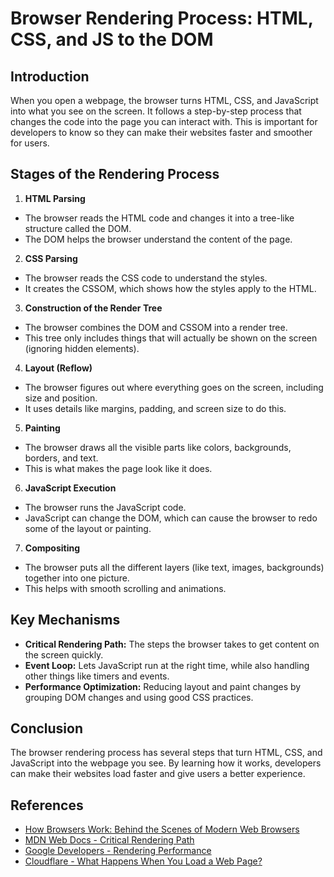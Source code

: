 # Browser Rendering Process: HTML, CSS, and JS to the DOM

## Introduction
When you open a webpage, the browser turns HTML, CSS, and JavaScript into what you see on the screen. It follows a step-by-step process that changes the code into the page you can interact with. This is important for developers to know so they can make their websites faster and smoother for users.

## Stages of the Rendering Process
1. **HTML Parsing**
- The browser reads the HTML code and changes it into a tree-like structure called the DOM.
- The DOM helps the browser understand the content of the page.

2. **CSS Parsing**
- The browser reads the CSS code to understand the styles.
- It creates the CSSOM, which shows how the styles apply to the HTML.

3. **Construction of the Render Tree**
- The browser combines the DOM and CSSOM into a render tree.
- This tree only includes things that will actually be shown on the screen (ignoring hidden elements).

4. **Layout (Reflow)**
- The browser figures out where everything goes on the screen, including size and position.
- It uses details like margins, padding, and screen size to do this.

5. **Painting**
- The browser draws all the visible parts like colors, backgrounds, borders, and text.
- This is what makes the page look like it does.

6. **JavaScript Execution**
- The browser runs the JavaScript code.
- JavaScript can change the DOM, which can cause the browser to redo some of the layout or painting.

7. **Compositing**
- The browser puts all the different layers (like text, images, backgrounds) together into one picture.
- This helps with smooth scrolling and animations.

## Key Mechanisms
- **Critical Rendering Path:** The steps the browser takes to get content on the screen quickly.
- **Event Loop:** Lets JavaScript run at the right time, while also handling other things like timers and events.
- **Performance Optimization:** Reducing layout and paint changes by grouping DOM changes and using good CSS practices.

## Conclusion
The browser rendering process has several steps that turn HTML, CSS, and JavaScript into the webpage you see. By learning how it works, developers can make their websites load faster and give users a better experience.

## References
- [How Browsers Work: Behind the Scenes of Modern Web Browsers](https://www.html5rocks.com/en/tutorials/internals/howbrowserswork/)
- [MDN Web Docs - Critical Rendering Path](https://developer.mozilla.org/en-US/docs/Web/Performance/Critical_rendering_path)
- [Google Developers - Rendering Performance](https://developers.google.com/web/fundamentals/performance/rendering)
- [Cloudflare - What Happens When You Load a Web Page?](https://www.cloudflare.com/learning/performance/how-does-a-browser-work/)
